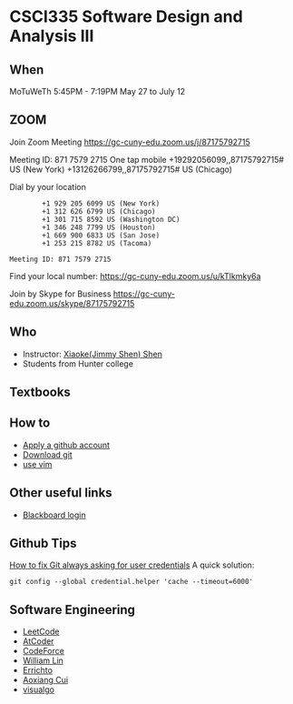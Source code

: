 # CSCI335 Software Design and Analysis III

## When 
MoTuWeTh 5:45PM - 7:19PM
May 27 to July 12

## ZOOM
Join Zoom Meeting
https://gc-cuny-edu.zoom.us/j/87175792715

Meeting ID: 871 7579 2715
One tap mobile
+19292056099,,87175792715# US (New York)
+13126266799,,87175792715# US (Chicago)

Dial by your location
```
        +1 929 205 6099 US (New York)
        +1 312 626 6799 US (Chicago)
        +1 301 715 8592 US (Washington DC)
        +1 346 248 7799 US (Houston)
        +1 669 900 6833 US (San Jose)
        +1 253 215 8782 US (Tacoma)

Meeting ID: 871 7579 2715
```
Find your local number: https://gc-cuny-edu.zoom.us/u/kTlkmky6a

Join by Skype for Business
https://gc-cuny-edu.zoom.us/skype/87175792715


## Who
- Instructor: [Xiaoke(Jimmy Shen) Shen](https://xiaokeshen.github.io/)
- Students from Hunter college


## Textbooks


## How to
- [Apply a github account](https://github.com/)
- [Download git](https://git-scm.com/downloads)
- [use vim](https://vim.rtorr.com/)


## Other useful links 
- [Blackboard login](http://bbhosted.cuny.edu/)


## Github Tips  
[How to fix Git always asking for user credentials](https://www.freecodecamp.org/news/how-to-fix-git-always-asking-for-user-credentials/)
A quick solution: 
```
git config --global credential.helper 'cache --timeout=6000'
```
## Software Engineering
- [LeetCode](https://leetcode.com/)
- [AtCoder](https://atcoder.jp/)
- [CodeForce](https://codeforces.com/)
- [William Lin](https://www.youtube.com/channel/UCKuDLsO0Wwef53qdHPjbU2Q)
- [Errichto](https://www.youtube.com/channel/UCBr_Fu6q9iHYQCh13jmpbrg)
- [Aoxiang Cui](https://www.youtube.com/channel/UCDVYMs-SYiJxhIU2T0e7gzw)
- [visualgo](https://visualgo.net/en)
